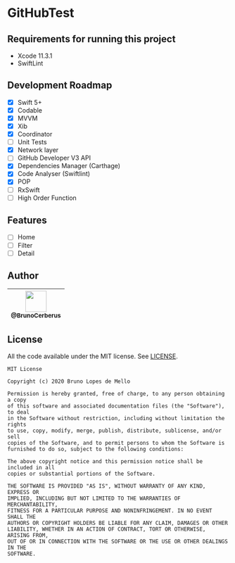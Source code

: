 # GitHubTest

## Requirements for running this project
- Xcode 11.3.1
- SwiftLint
 
## Development Roadmap

- [x] Swift 5+
- [x] Codable
- [x] MVVM
- [x] Xib
- [x] Coordinator
- [ ] Unit Tests
- [x] Network layer
- [ ] GitHub Developer V3 API
- [x] Dependencies Manager (Carthage)
- [x] Code Analyser (Swiftlint)
- [x] POP
- [ ] RxSwift
- [ ] High Order Function

## Features
- [ ] Home
- [ ] Filter
- [ ] Detail

## Author

| [<img src="https://avatars3.githubusercontent.com/u/10541956?s=400&u=eba6b61af608c7dbc1d36cbf2abacb880d9c6a71&v=4" width="48"><br><sub>@BrunoCerberus</sub>](https://github.com/BrunoCerberus) |
| :---: |

## License

All the code available under the MIT license. See [LICENSE](LICENSE).

```
MIT License

Copyright (c) 2020 Bruno Lopes de Mello

Permission is hereby granted, free of charge, to any person obtaining a copy
of this software and associated documentation files (the "Software"), to deal
in the Software without restriction, including without limitation the rights
to use, copy, modify, merge, publish, distribute, sublicense, and/or sell
copies of the Software, and to permit persons to whom the Software is
furnished to do so, subject to the following conditions:

The above copyright notice and this permission notice shall be included in all
copies or substantial portions of the Software.

THE SOFTWARE IS PROVIDED "AS IS", WITHOUT WARRANTY OF ANY KIND, EXPRESS OR
IMPLIED, INCLUDING BUT NOT LIMITED TO THE WARRANTIES OF MERCHANTABILITY,
FITNESS FOR A PARTICULAR PURPOSE AND NONINFRINGEMENT. IN NO EVENT SHALL THE
AUTHORS OR COPYRIGHT HOLDERS BE LIABLE FOR ANY CLAIM, DAMAGES OR OTHER
LIABILITY, WHETHER IN AN ACTION OF CONTRACT, TORT OR OTHERWISE, ARISING FROM,
OUT OF OR IN CONNECTION WITH THE SOFTWARE OR THE USE OR OTHER DEALINGS IN THE
SOFTWARE.
```
